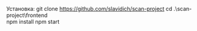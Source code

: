 Установка:
git clone https://github.com/slavidich/scan-project
cd .\scan-project\frontend\
npm install
npm start


